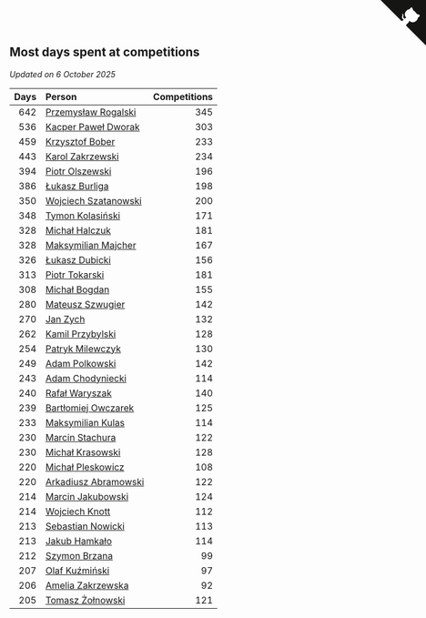 ## Most days spent at competitions

*Updated on  6 October 2025*

| Days | Person | Competitions |
| ---: | :--- | ---: |
| 642 | [Przemysław Rogalski](https://www.worldcubeassociation.org/persons/2013ROGA02) | 345 |
| 536 | [Kacper Paweł Dworak](https://www.worldcubeassociation.org/persons/2020DWOR01) | 303 |
| 459 | [Krzysztof Bober](https://www.worldcubeassociation.org/persons/2013BOBE01) | 233 |
| 443 | [Karol Zakrzewski](https://www.worldcubeassociation.org/persons/2014ZAKR01) | 234 |
| 394 | [Piotr Olszewski](https://www.worldcubeassociation.org/persons/2013OLSZ02) | 196 |
| 386 | [Łukasz Burliga](https://www.worldcubeassociation.org/persons/2013BURL01) | 198 |
| 350 | [Wojciech Szatanowski](https://www.worldcubeassociation.org/persons/2011SZAT01) | 200 |
| 348 | [Tymon Kolasiński](https://www.worldcubeassociation.org/persons/2016KOLA02) | 171 |
| 328 | [Michał Halczuk](https://www.worldcubeassociation.org/persons/2006HALC01) | 181 |
| 328 | [Maksymilian Majcher](https://www.worldcubeassociation.org/persons/2011MAJC01) | 167 |
| 326 | [Łukasz Dubicki](https://www.worldcubeassociation.org/persons/2018DUBI01) | 156 |
| 313 | [Piotr Tokarski](https://www.worldcubeassociation.org/persons/2013TOKA01) | 181 |
| 308 | [Michał Bogdan](https://www.worldcubeassociation.org/persons/2012BOGD01) | 155 |
| 280 | [Mateusz Szwugier](https://www.worldcubeassociation.org/persons/2014SZWU01) | 142 |
| 270 | [Jan Zych](https://www.worldcubeassociation.org/persons/2014ZYCH01) | 132 |
| 262 | [Kamil Przybylski](https://www.worldcubeassociation.org/persons/2016PRZY01) | 128 |
| 254 | [Patryk Milewczyk](https://www.worldcubeassociation.org/persons/2014MILE01) | 130 |
| 249 | [Adam Polkowski](https://www.worldcubeassociation.org/persons/2007POLK01) | 142 |
| 243 | [Adam Chodyniecki](https://www.worldcubeassociation.org/persons/2017CHOD02) | 114 |
| 240 | [Rafał Waryszak](https://www.worldcubeassociation.org/persons/2013WARY01) | 140 |
| 239 | [Bartłomiej Owczarek](https://www.worldcubeassociation.org/persons/2013OWCZ01) | 125 |
| 233 | [Maksymilian Kulas](https://www.worldcubeassociation.org/persons/2021KULA02) | 114 |
| 230 | [Marcin Stachura](https://www.worldcubeassociation.org/persons/2011STAC01) | 122 |
| 230 | [Michał Krasowski](https://www.worldcubeassociation.org/persons/2013KRAS02) | 128 |
| 220 | [Michał Pleskowicz](https://www.worldcubeassociation.org/persons/2009PLES01) | 108 |
| 220 | [Arkadiusz Abramowski](https://www.worldcubeassociation.org/persons/2014ABRA01) | 122 |
| 214 | [Marcin Jakubowski](https://www.worldcubeassociation.org/persons/2007JAKU01) | 124 |
| 214 | [Wojciech Knott](https://www.worldcubeassociation.org/persons/2011KNOT01) | 112 |
| 213 | [Sebastian Nowicki](https://www.worldcubeassociation.org/persons/2014NOWI01) | 113 |
| 213 | [Jakub Hamkało](https://www.worldcubeassociation.org/persons/2018HAMK01) | 114 |
| 212 | [Szymon Brzana](https://www.worldcubeassociation.org/persons/2017BRZA01) | 99 |
| 207 | [Olaf Kuźmiński](https://www.worldcubeassociation.org/persons/2018KUZM02) | 97 |
| 206 | [Amelia Zakrzewska](https://www.worldcubeassociation.org/persons/2012ZAKR01) | 92 |
| 205 | [Tomasz Żołnowski](https://www.worldcubeassociation.org/persons/2005ZOLN01) | 121 |


<a href="https://github.com/maxidragon/wca_statistics_pl" class="github-corner" aria-label="View source on Github"><svg width="80" height="80" viewBox="0 0 250 250" style="fill:#151513; color:#fff; position: absolute; top: 0; border: 0; right: 0;" aria-hidden="true"><path d="M0,0 L115,115 L130,115 L142,142 L250,250 L250,0 Z"></path><path d="M128.3,109.0 C113.8,99.7 119.0,89.6 119.0,89.6 C122.0,82.7 120.5,78.6 120.5,78.6 C119.2,72.0 123.4,76.3 123.4,76.3 C127.3,80.9 125.5,87.3 125.5,87.3 C122.9,97.6 130.6,101.9 134.4,103.2" fill="currentColor" style="transform-origin: 130px 106px;" class="octo-arm"></path><path d="M115.0,115.0 C114.9,115.1 118.7,116.5 119.8,115.4 L133.7,101.6 C136.9,99.2 139.9,98.4 142.2,98.6 C133.8,88.0 127.5,74.4 143.8,58.0 C148.5,53.4 154.0,51.2 159.7,51.0 C160.3,49.4 163.2,43.6 171.4,40.1 C171.4,40.1 176.1,42.5 178.8,56.2 C183.1,58.6 187.2,61.8 190.9,65.4 C194.5,69.0 197.7,73.2 200.1,77.6 C213.8,80.2 216.3,84.9 216.3,84.9 C212.7,93.1 206.9,96.0 205.4,96.6 C205.1,102.4 203.0,107.8 198.3,112.5 C181.9,128.9 168.3,122.5 157.7,114.1 C157.9,116.9 156.7,120.9 152.7,124.9 L141.0,136.5 C139.8,137.7 141.6,141.9 141.8,141.8 Z" fill="currentColor" class="octo-body"></path></svg></a><style>.github-corner:hover .octo-arm{animation:octocat-wave 560ms ease-in-out}@keyframes octocat-wave{0%,100%{transform:rotate(0)}20%,60%{transform:rotate(-25deg)}40%,80%{transform:rotate(10deg)}}@media (max-width:500px){.github-corner:hover .octo-arm{animation:none}.github-corner .octo-arm{animation:octocat-wave 560ms ease-in-out}}</style>
